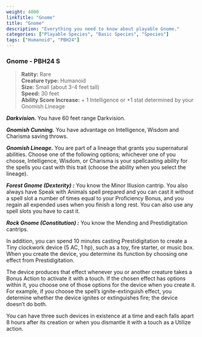 ```yaml
---
weight: 4000
linkTitle: "Gnome"
title: "Gnome"
description: "Everything you need to know about playable Gnome."
categories: ["Playable Species", "Basic Species", "Species"]
tags: ["Humanoid", "PBH24"]
---
```


### Gnome \- PBH24 S

> **Ratity:** Rare  
> **Creature type:** Humanoid  
> **Size:** Small (about 3-4 feet tall)  
> **Speed:** 30 feet  
> **Ability Score Increase:** \+ 1 Intelligence or \+1 stat determined by your Gnomish Lineage  

**_Darkvision._** You have 60 feet range Darkvision.  

**_Gnomish Cunning._** You have advantage on Intelligence, Wisdom and Charisma saving throws.  

**_Gnomish Lineage._** You are part of a lineage that grants you supernatural abilities. Choose one of the following options; whichever one of you choose, Intelligence, Wisdom, or Charisma is your spellcasting ability for the spells you cast with this trait (choose the ability when you select the lineage).  

**_Forest Gnome (Dexterity) :_** You know the Minor Illusion cantrip. You also always have Speak with Animals spell prepared and you can cast it without a spell slot a number of times equal to your Proficiency Bonus, and you regain all expended uses when you finish a long rest. You can also use any spell slots you have to cast it.  

**_Rock Gnome (Constitution) :_** You know the Mending and Prestidigitation cantrips.

In addition, you can spend 10 minutes casting Prestidigitation to create a Tiny clockwork device (5 AC, 1 hp), such as a toy, fire starter, or music box. When you create the device, you determine its function by choosing one effect from Prestidigitation.

The device produces that effect whenever you or another creature takes a Bonus Action to activate it with a touch.
If the chosen effect has options within it, you choose one of those options for the device when you create it.
For example, if you choose the spell’s ignite-extinguish effect, you determine whether the device ignites or extinguishes fire; the device doesn’t do both.

You can have three such devices in existence at a time and each falls apart 8 hours after its creation or when you dismantle it with a touch as a Utilize action.
